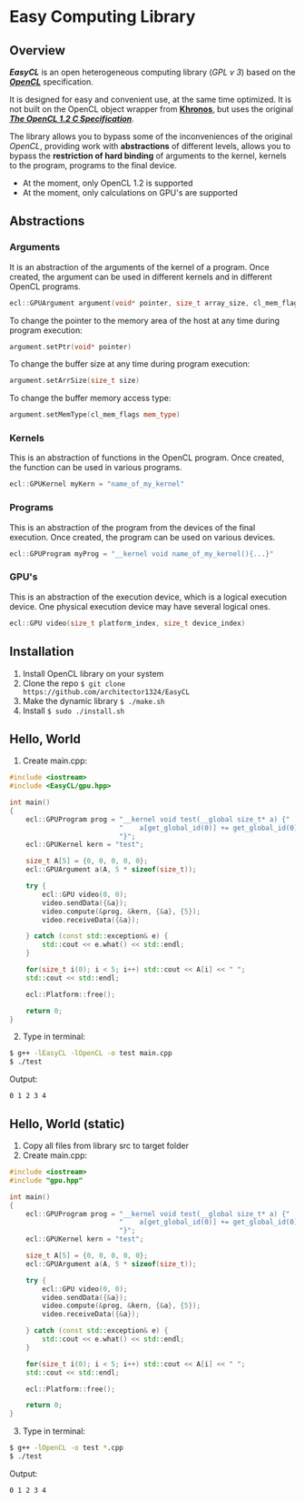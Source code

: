 # Easy Computing Library

## Overview
***EasyCL*** is an open heterogeneous computing library (*GPL v 3*) based on the [***OpenCL***](https://www.khronos.org/opencl/) specification.

It is designed for easy and convenient use, at the same time optimized. It is not built on the OpenCL object wrapper from [**Khronos**](https://www.khronos.org/), but uses the original [***The OpenCL 1.2 C Specification***](https://www.khronos.org/registry/OpenCL/specs/opencl-1.2.pdf).

The library allows you to bypass some of the inconveniences of the original *OpenCL*, providing work with **abstractions** of different levels, allows you to bypass the **restriction of hard binding** of arguments to the kernel, kernels to the program, programs to the final device.

* At the moment, only OpenCL 1.2 is supported
* At the moment, only calculations on GPU's are supported
## Abstractions
### Arguments
It is an abstraction of the arguments of the kernel of a program. Once created, the argument can be used in different kernels and in different OpenCL programs.
```c++
ecl::GPUArgument argument(void* pointer, size_t array_size, cl_mem_flags mem_type)
```

To change the pointer to the memory area of the host at any time during program execution:
```c++
argument.setPtr(void* pointer)
```
To change the buffer size at any time during program execution:
```c++
argument.setArrSize(size_t size)
```

To change the buffer memory access type:
```c++
argument.setMemType(cl_mem_flags mem_type)
```

### Kernels
This is an abstraction of functions in the OpenCL program. Once created, the function can be used in various programs.
```c++
ecl::GPUKernel myKern = "name_of_my_kernel"
```

### Programs
This is an abstraction of the program from the devices of the final execution. Once created, the program can be used on various devices.
```c++
ecl::GPUProgram myProg = "__kernel void name_of_my_kernel(){...}"
```

### GPU's
This is an abstraction of the execution device, which is a logical execution device. One physical execution device may have several logical ones.
```c++
ecl::GPU video(size_t platform_index, size_t device_index)
```

## Installation
 1) Install OpenCL library on your system
 1) Clone the repo `$ git clone https://github.com/architector1324/EasyCL`
 2) Make the dynamic library `$ ./make.sh`
 3) Install `$ sudo ./install.sh`

## Hello, World
 1) Create main.cpp:

```c++
#include <iostream>
#include <EasyCL/gpu.hpp>

int main()
{
    ecl::GPUProgram prog = "__kernel void test(__global size_t* a) {"
                           "    a[get_global_id(0)] += get_global_id(0);"
                           "}";
    ecl::GPUKernel kern = "test";

    size_t A[5] = {0, 0, 0, 0, 0};
    ecl::GPUArgument a(A, 5 * sizeof(size_t));

    try {
        ecl::GPU video(0, 0);
        video.sendData({&a});
        video.compute(&prog, &kern, {&a}, {5});
        video.receiveData({&a});

    } catch (const std::exception& e) {
        std::cout << e.what() << std::endl;
    }

    for(size_t i(0); i < 5; i++) std::cout << A[i] << " ";
    std::cout << std::endl;

    ecl::Platform::free();

    return 0;
}
```

 2) Type in terminal:
```bash
$ g++ -lEasyCL -lOpenCL -o test main.cpp
$ ./test
```

Output:
```
0 1 2 3 4
```

## Hello, World (static)
 1) Copy all files from library src to target folder
 2) Create main.cpp:

```c++
#include <iostream>
#include "gpu.hpp"

int main()
{
    ecl::GPUProgram prog = "__kernel void test(__global size_t* a) {"
                           "    a[get_global_id(0)] += get_global_id(0);"
                           "}";
    ecl::GPUKernel kern = "test";

    size_t A[5] = {0, 0, 0, 0, 0};
    ecl::GPUArgument a(A, 5 * sizeof(size_t));

    try {
        ecl::GPU video(0, 0);
        video.sendData({&a});
        video.compute(&prog, &kern, {&a}, {5});
        video.receiveData({&a});

    } catch (const std::exception& e) {
        std::cout << e.what() << std::endl;
    }

    for(size_t i(0); i < 5; i++) std::cout << A[i] << " ";
    std::cout << std::endl;

    ecl::Platform::free();

    return 0;
}
```

 3) Type in terminal:
```bash
$ g++ -lOpenCL -o test *.cpp
$ ./test
```

Output:
```
0 1 2 3 4
```

